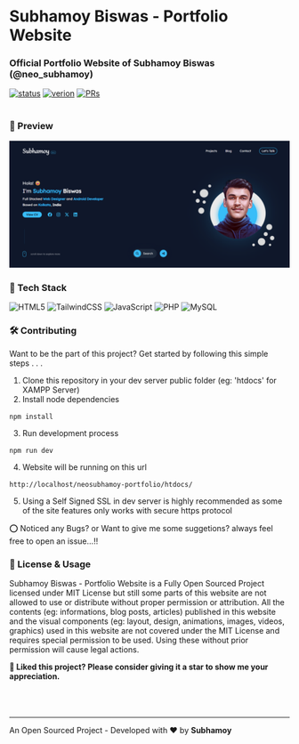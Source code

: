 # Subhamoy Biswas - Portfolio Website

### Official Portfolio Website of Subhamoy Biswas (@neo_subhamoy)
[![status](https://img.shields.io/badge/status-active-brightgreen.svg?style=flat)](https://github.com/neosubhamoy/neosubhamoy-portfolio/)
[![verion](https://img.shields.io/badge/version-v2.0.1_beta-yellow.svg?style=flat)](https://github.com/neosubhamoy/neosubhamoy-portfolio/)
[![PRs](https://img.shields.io/badge/PRs-welcome-blue.svg?style=flat)](https://github.com/neosubhamoy/neosubhamoy-portfolio/)
<br></br>

### 👀 Preview

<img src="./htdocs/assets/images/neosubhamoy-portfolio.png">

### 📌 Tech Stack

![HTML5](https://img.shields.io/badge/html5-%23E34F26.svg?style=for-the-badge&logo=html5&logoColor=white)
![TailwindCSS](https://img.shields.io/badge/tailwindcss-%2338B2AC.svg?style=for-the-badge&logo=tailwind-css&logoColor=white)
![JavaScript](https://img.shields.io/badge/javascript-%23323330.svg?style=for-the-badge&logo=javascript&logoColor=%23F7DF1E)
![PHP](https://img.shields.io/badge/php-%23777BB4.svg?style=for-the-badge&logo=php&logoColor=white)
![MySQL](https://img.shields.io/badge/mysql-%2300f.svg?style=for-the-badge&logo=mysql&logoColor=white)

### 🛠️ Contributing

Want to be the part of this project? Get started by following this simple steps . . .

1. Clone this repository in your dev server public folder (eg: 'htdocs' for XAMPP Server)
2. Install node dependencies

```code
npm install
```
3. Run development process
```code
npm run dev
```
4. Website will be running on this url
```code
http://localhost/neosubhamoy-portfolio/htdocs/
```
5. Using a Self Signed SSL in dev server is highly recommended as some of the site features only works with secure https protocol

⭕ Noticed any Bugs? or Want to give me some suggetions? always feel free to open an issue...!!

### 📝 License & Usage

Subhamoy Biswas - Portfolio Website is a Fully Open Sourced Project licensed under MIT License but still some parts of this website are not allowed to use or distribute without proper permission or attribution. All the contents (eg: informations, blog posts, articles) published in this website and the visual components (eg: layout, design, animations, images, videos, graphics) used in this website are not covered under the MIT License and requires special permission to be used. Using these without prior permission will cause legal actions.

**🌟 Liked this project? Please consider giving it a star to show me your appreciation.**
<br></br>
<br></br>

****

An Open Sourced Project - Developed with ❤️ by **Subhamoy**